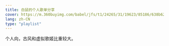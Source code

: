 ```yaml
---
title: 白鼠的个人歌单分享
cover: https://m.360buyimg.com/babel/jfs/t1/24265/31/19623/85186/638b6226E51d8f95d/f91e3236a6350c33.jpg
lang: zh-CN
type: "playlist"
---
```

个人向，古风和虚拟歌姬比重较大。

<!--more-->

<link rel="stylesheet"   href="https://cdn.jsdelivr.net/npm/aplayer@1.10.1/dist/APlayer.min.css">
<script src="https://cdn.jsdelivr.net/npm/aplayer@1.10.1/dist/APlayer.min.js"></script>
<script src="https://cdn.jsdelivr.net/npm/meting@1.2.0/dist/Meting.min.js"></script>

<div class="aplayer" 
  data-id="7780085630" 
  data-server="netease" 
  data-type="playlist" 
  data-fixed="true" 
  data-autoplay="true" 
  data-order="random" 
  data-volume="0.55" 
  data-theme="#cc543a" 
  data-preload="auto" >
  </div>


<!-- require APlayer -->
<link rel="stylesheet" href="https://cdn.jsdelivr.net/npm/aplayer/dist/APlayer.min.css">
<script src="https://cdn.jsdelivr.net/npm/aplayer/dist/APlayer.min.js"></script>
<!-- require MetingJS -->
<script src="https://cdn.jsdelivr.net/npm/meting@1.2.0/dist/Meting.min.js"></script>

<meting-js
	server="netease"
	type="playlist"
	id="60198">
</meting-js>